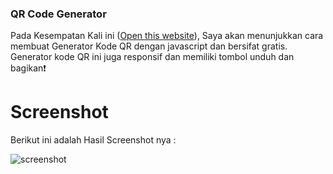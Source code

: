 ### QR Code Generator
Pada Kesempatan Kali ini ([Open this website](https://youtu.be/I50Xwve6QW4)),  Saya akan menunjukkan cara membuat Generator Kode QR dengan javascript dan bersifat gratis. Generator kode QR ini juga responsif dan memiliki tombol unduh dan bagikan❗️

# Screenshot
Berikut ini adalah Hasil Screenshot nya :

![screenshot](hasil-screenhot.png)